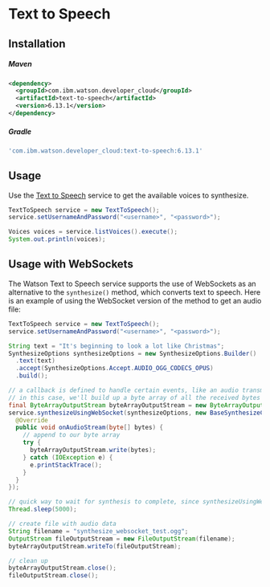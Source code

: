 # Text to Speech

## Installation

##### Maven
```xml
<dependency>
  <groupId>com.ibm.watson.developer_cloud</groupId>
  <artifactId>text-to-speech</artifactId>
  <version>6.13.1</version>
</dependency>
```

##### Gradle
```gradle
'com.ibm.watson.developer_cloud:text-to-speech:6.13.1'
```

## Usage
Use the [Text to Speech][text_to_speech] service to get the available voices to synthesize.

```java
TextToSpeech service = new TextToSpeech();
service.setUsernameAndPassword("<username>", "<password>");

Voices voices = service.listVoices().execute();
System.out.println(voices);
```

## Usage with WebSockets
The Watson Text to Speech service supports the use of WebSockets as an alternative to the `synthesize()` method, which converts text to speech. Here is an example of using the WebSocket version of the method to get an audio file:
```java
TextToSpeech service = new TextToSpeech();
service.setUsernameAndPassword("<username>", "<password>");

String text = "It's beginning to look a lot like Christmas";
SynthesizeOptions synthesizeOptions = new SynthesizeOptions.Builder()
  .text(text)
  .accept(SynthesizeOptions.Accept.AUDIO_OGG_CODECS_OPUS)
  .build();

// a callback is defined to handle certain events, like an audio transmission or a timing marker
// in this case, we'll build up a byte array of all the received bytes to build the resulting file
final ByteArrayOutputStream byteArrayOutputStream = new ByteArrayOutputStream();
service.synthesizeUsingWebSocket(synthesizeOptions, new BaseSynthesizeCallback() {
  @Override
  public void onAudioStream(byte[] bytes) {
    // append to our byte array
    try {
      byteArrayOutputStream.write(bytes);
    } catch (IOException e) {
      e.printStackTrace();
    }
  }
});

// quick way to wait for synthesis to complete, since synthesizeUsingWebSocket() runs asynchronously
Thread.sleep(5000);

// create file with audio data
String filename = "synthesize_websocket_test.ogg";
OutputStream fileOutputStream = new FileOutputStream(filename);
byteArrayOutputStream.writeTo(fileOutputStream);

// clean up
byteArrayOutputStream.close();
fileOutputStream.close();
```

[text_to_speech]: https://console.bluemix.net/docs/services/text-to-speech/index.html
